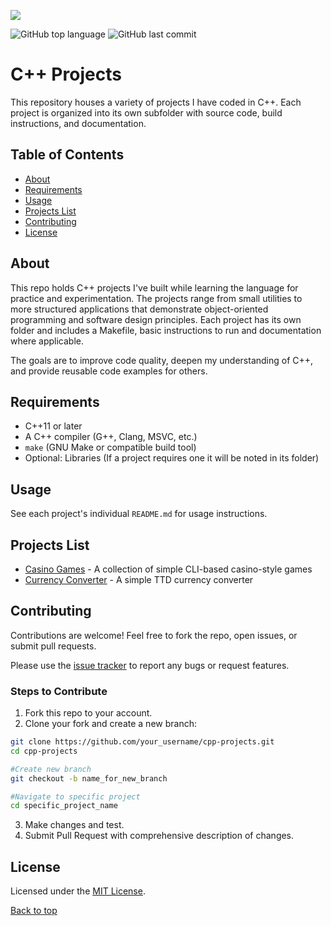 <a name="top"></a>

![](https://i.imgur.com/UPnieDk.png)

![GitHub top language](https://img.shields.io/github/languages/top/0xNick404/cpp-projects)
![GitHub last commit](https://img.shields.io/github/last-commit/0xNick404/cpp-projects)

# C++ Projects

This repository houses a variety of projects I have coded in C++. Each project is organized into its own subfolder with source code, build instructions, and documentation.

## Table of Contents

- [About](#about)
- [Requirements](#requirements)
- [Usage](#usage)
- [Projects List](#projects-list)
- [Contributing](#contributing)
- [License](#license)

## About

This repo holds C++ projects I've built while learning the language for practice and experimentation. The projects range from small utilities to more structured applications that demonstrate object-oriented programming and software design principles. Each project has its own folder and includes a Makefile, basic instructions to run and documentation where applicable.

The goals are to improve code quality, deepen my understanding of C++, and provide reusable code examples for others.

## Requirements

- C++11 or later
- A C++ compiler (G++, Clang, MSVC, etc.)
- `make` (GNU Make or compatible build tool)
- Optional: Libraries (If a project requires one it will be noted in its folder)

## Usage

See each project's individual `README.md` for usage instructions.

## Projects List

- [Casino Games](./casino-games) - A collection of simple CLI-based casino-style games
- [Currency Converter](./currency-converter) - A simple TTD currency converter

## Contributing

Contributions are welcome! Feel free to fork the repo, open issues, or submit pull requests.

Please use the [issue tracker](https://github.com/0xNick404/cpp-projects/issues) to report any bugs or request features.

### Steps to Contribute

1. Fork this repo to your account.
2. Clone your fork and create a new branch:
```bash
git clone https://github.com/your_username/cpp-projects.git
cd cpp-projects

#Create new branch
git checkout -b name_for_new_branch

#Navigate to specific project
cd specific_project_name
```
3. Make changes and test.
4. Submit Pull Request with comprehensive description of changes.

## License

Licensed under the [MIT License](LICENSE).

[Back to top](#top)
